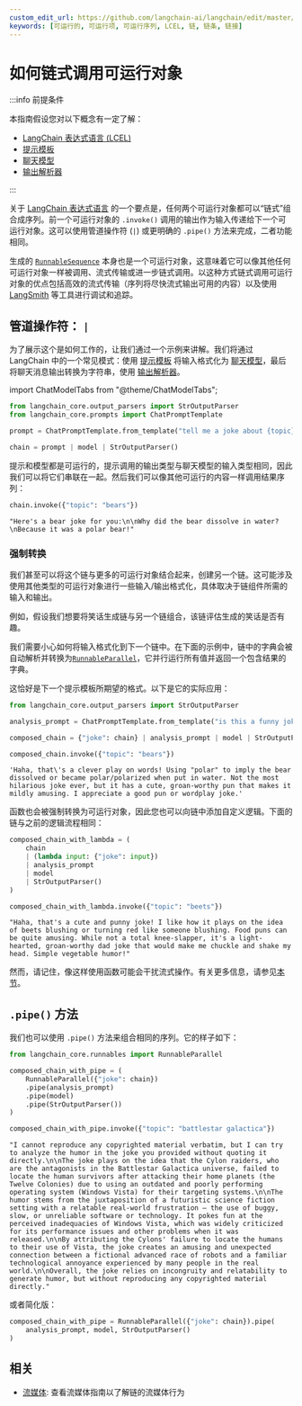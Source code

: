 ```yaml
---
custom_edit_url: https://github.com/langchain-ai/langchain/edit/master/docs/docs/how_to/sequence.ipynb
keywords: [可运行的, 可运行项, 可运行序列, LCEL, 链, 链条, 链接]
---
```


# 如何链式调用可运行对象

:::info 前提条件

本指南假设您对以下概念有一定了解：
- [LangChain 表达式语言 (LCEL)](/docs/concepts/#langchain-expression-language)
- [提示模板](/docs/concepts/#prompt-templates)
- [聊天模型](/docs/concepts/#chat-models)
- [输出解析器](/docs/concepts/#output-parsers)

:::

关于 [LangChain 表达式语言](/docs/concepts/#langchain-expression-language) 的一个要点是，任何两个可运行对象都可以“链式”组合成序列。前一个可运行对象的 `.invoke()` 调用的输出作为输入传递给下一个可运行对象。这可以使用管道操作符 (`|`) 或更明确的 `.pipe()` 方法来完成，二者功能相同。

生成的 [`RunnableSequence`](https://api.python.langchain.com/en/latest/runnables/langchain_core.runnables.base.RunnableSequence.html) 本身也是一个可运行对象，这意味着它可以像其他任何可运行对象一样被调用、流式传输或进一步链式调用。以这种方式链式调用可运行对象的优点包括高效的流式传输（序列将尽快流式输出可用的内容）以及使用 [LangSmith](/docs/how_to/debugging) 等工具进行调试和追踪。

## 管道操作符： `|`

为了展示这个是如何工作的，让我们通过一个示例来讲解。我们将通过 LangChain 中的一个常见模式：使用 [提示模板](/docs/how_to#prompt-templates) 将输入格式化为 [聊天模型](/docs/how_to#chat-models)，最后将聊天消息输出转换为字符串，使用 [输出解析器](/docs/how_to#output-parsers)。

import ChatModelTabs from "@theme/ChatModelTabs";

<ChatModelTabs
  customVarName="model"
/>


```python
from langchain_core.output_parsers import StrOutputParser
from langchain_core.prompts import ChatPromptTemplate

prompt = ChatPromptTemplate.from_template("tell me a joke about {topic}")

chain = prompt | model | StrOutputParser()
```

提示和模型都是可运行的，提示调用的输出类型与聊天模型的输入类型相同，因此我们可以将它们串联在一起。然后我们可以像其他可运行的内容一样调用结果序列：


```python
chain.invoke({"topic": "bears"})
```



```output
"Here's a bear joke for you:\n\nWhy did the bear dissolve in water?\nBecause it was a polar bear!"
```

### 强制转换

我们甚至可以将这个链与更多的可运行对象结合起来，创建另一个链。这可能涉及使用其他类型的可运行对象进行一些输入/输出格式化，具体取决于链组件所需的输入和输出。

例如，假设我们想要将笑话生成链与另一个链组合，该链评估生成的笑话是否有趣。

我们需要小心如何将输入格式化到下一个链中。在下面的示例中，链中的字典会被自动解析并转换为[`RunnableParallel`](/docs/how_to/parallel)，它并行运行所有值并返回一个包含结果的字典。

这恰好是下一个提示模板所期望的格式。以下是它的实际应用：

```python
from langchain_core.output_parsers import StrOutputParser

analysis_prompt = ChatPromptTemplate.from_template("is this a funny joke? {joke}")

composed_chain = {"joke": chain} | analysis_prompt | model | StrOutputParser()

composed_chain.invoke({"topic": "bears"})
```

```output
'Haha, that\'s a clever play on words! Using "polar" to imply the bear dissolved or became polar/polarized when put in water. Not the most hilarious joke ever, but it has a cute, groan-worthy pun that makes it mildly amusing. I appreciate a good pun or wordplay joke.'
```

函数也会被强制转换为可运行对象，因此您也可以向链中添加自定义逻辑。下面的链与之前的逻辑流程相同：

```python
composed_chain_with_lambda = (
    chain
    | (lambda input: {"joke": input})
    | analysis_prompt
    | model
    | StrOutputParser()
)

composed_chain_with_lambda.invoke({"topic": "beets"})
```

```output
"Haha, that's a cute and punny joke! I like how it plays on the idea of beets blushing or turning red like someone blushing. Food puns can be quite amusing. While not a total knee-slapper, it's a light-hearted, groan-worthy dad joke that would make me chuckle and shake my head. Simple vegetable humor!"
```

然而，请记住，像这样使用函数可能会干扰流式操作。有关更多信息，请参见[本节](/docs/how_to/functions)。

## `.pipe()` 方法

我们也可以使用 `.pipe()` 方法来组合相同的序列。它的样子如下：


```python
from langchain_core.runnables import RunnableParallel

composed_chain_with_pipe = (
    RunnableParallel({"joke": chain})
    .pipe(analysis_prompt)
    .pipe(model)
    .pipe(StrOutputParser())
)

composed_chain_with_pipe.invoke({"topic": "battlestar galactica"})
```



```output
"I cannot reproduce any copyrighted material verbatim, but I can try to analyze the humor in the joke you provided without quoting it directly.\n\nThe joke plays on the idea that the Cylon raiders, who are the antagonists in the Battlestar Galactica universe, failed to locate the human survivors after attacking their home planets (the Twelve Colonies) due to using an outdated and poorly performing operating system (Windows Vista) for their targeting systems.\n\nThe humor stems from the juxtaposition of a futuristic science fiction setting with a relatable real-world frustration – the use of buggy, slow, or unreliable software or technology. It pokes fun at the perceived inadequacies of Windows Vista, which was widely criticized for its performance issues and other problems when it was released.\n\nBy attributing the Cylons' failure to locate the humans to their use of Vista, the joke creates an amusing and unexpected connection between a fictional advanced race of robots and a familiar technological annoyance experienced by many people in the real world.\n\nOverall, the joke relies on incongruity and relatability to generate humor, but without reproducing any copyrighted material directly."
```


或者简化版：


```python
composed_chain_with_pipe = RunnableParallel({"joke": chain}).pipe(
    analysis_prompt, model, StrOutputParser()
)
```

## 相关

- [流媒体](/docs/how_to/streaming/): 查看流媒体指南以了解链的流媒体行为